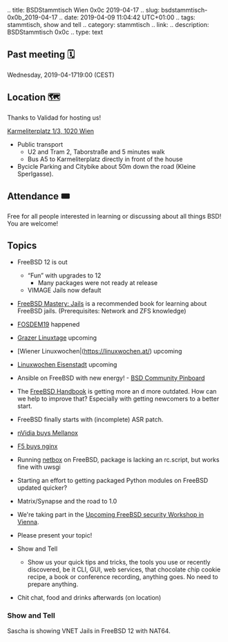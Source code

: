 .. title: BSDStammtisch Wien 0x0c 2019-04-17
.. slug: bsdstammtisch-0x0b_2019-04-17
.. date: 2019-04-09 11:04:42 UTC+01:00
.. tags: stammtisch, show and tell
.. category: stammtisch
.. link: 
.. description: BSDStammtisch 0x0c
.. type: text


## Past meeting 🗓
Wednesday, 2019-04-1719:00 (CEST)

## Location 🗺
Thanks to Validad for hosting us!

[Karmeliterplatz 1/3, 1020 Wien](https://www.openstreetmap.org/node/1691724992#map=19/48.21550/16.37987)  


- Public transport
    - U2 and Tram 2, Taborstraße and 5 minutes walk
    - Bus A5 to Karmeliterplatz directly in front of the house
- Bycicle Parking and Citybike about 50m down the road (Kleine Sperlgasse).


## Attendance 🎟
Free for all people interested in learning or discussing about all things BSD! You are welcome!


## Topics
- FreeBSD 12 is out
    - “Fun” with upgrades to 12
      - Many packages were not ready at release
    - VIMAGE Jails now default
- [FreeBSD Mastery: Jails](https://www.tiltedwindmillpress.com/product/fmjail/) is a recommended book for learning about FreeBSD jails. (Prerequisites: Network and ZFS knowledge)
- [FOSDEM19](https://fosdem.org/2019/) happened
- [Grazer Linuxtage](https://www.linuxtage.at/) upcoming
- [Wiener Linuxwochen|(https://linuxwochen.at/) upcoming
- [Linuxwochen Eisenstadt](https://www.linuxwochen.at/linuxwochen-eisenstadt-summary) upcoming
- Ansible on FreeBSD with new energy! - [BSD Community Pinboard](https://github.com/ansible/community/wiki/BSD)
- The [FreeBSD Handbook](https://www.freebsd.org/doc/en_US.ISO8859-1/books/handbook/) is getting more an d more outdated. How can we help to improve that? Especially with getting newcomers to a better start.
- FreeBSD finally starts with (incomplete) ASR patch.
- [nVidia buys Mellanox](https://www.engadget.com/2019/03/11/nvidia-acquisition-mellanox/)
- [F5 buys nginx](https://devclass.com/2019/03/12/f5-buys-nginx-for-670m-to-give-itself-a-devops-refresh/)
- Running [netbox](https://www.freshports.org/net-mgmt/netbox/) on FreeBSD, package is lacking an rc.script, but works fine with uwsgi
- Starting an effort to getting packaged Python modules on FreeBSD updated quicker?
- Matrix/Synapse and the road to 1.0
- We're taking part in the [Upcoming FreeBSD security Workshop in Vienna](https://www.sba-research.org/events/security-hackathon-201906-vienna-austria-2/). 

- Please present your topic!
- Show and Tell
	- Show us your quick tips and tricks, the tools you use or recently discovered, be it CLI, GUI, web services, that chocolate chip cookie recipe, a book or conference recording, anything goes. No need to prepare anything.
- Chit chat, food and drinks afterwards (on location)

### Show and Tell
Sascha is showing VNET Jails in FreeBSD 12 with NAT64.

